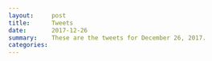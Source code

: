 ```yaml
---
layout:     post
title:      Tweets
date:       2017-12-26
summary:    These are the tweets for December 26, 2017.
categories:
---
```


